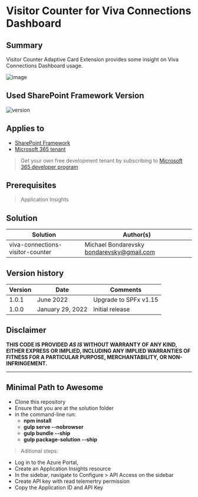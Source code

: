 # Visitor Counter for Viva Connections Dashboard

## Summary

Visitor Counter Adaptive Card Extension provides some insight on Viva Connections Dashboard usage.

![image](https://user-images.githubusercontent.com/11201670/177055668-e3ebfc7a-a3ce-4276-936a-2e1494ede764.png)


## Used SharePoint Framework Version

![version](https://img.shields.io/badge/version-1.15-green.svg)

## Applies to

- [SharePoint Framework](https://aka.ms/spfx)
- [Microsoft 365 tenant](https://docs.microsoft.com/en-us/sharepoint/dev/spfx/set-up-your-developer-tenant)

> Get your own free development tenant by subscribing to [Microsoft 365 developer program](http://aka.ms/o365devprogram)

## Prerequisites

> Application Insights

## Solution

| Solution    | Author(s)                                               |
| ----------- | ------------------------------------------------------- |
| viva-connections-visitor-counter | Michael Bondarevsky bondarevsky@gmail.com |

## Version history

| Version | Date             | Comments        |
| ------- | ---------------- | --------------- |
| 1.0.1     | June 2022   | Upgrade to SPFx v1.15  |
| 1.0.0     | January 29, 2022 | Initial release |

## Disclaimer

**THIS CODE IS PROVIDED _AS IS_ WITHOUT WARRANTY OF ANY KIND, EITHER EXPRESS OR IMPLIED, INCLUDING ANY IMPLIED WARRANTIES OF FITNESS FOR A PARTICULAR PURPOSE, MERCHANTABILITY, OR NON-INFRINGEMENT.**

---

## Minimal Path to Awesome

- Clone this repository
- Ensure that you are at the solution folder
- in the command-line run:
  - **npm install**
  - **gulp serve --nobrowser**
  - **gulp bundle --ship**
  - **gulp package-solution --ship**

> Aditional steps:
  - Log in to the Azure Portal, 
  - Create an Application Insights resource
  - In the sidebar, navigate to Configure > API Access on the sidebar 
  - Create API key with read telemertry permission
  - Copy the Application ID and API Key

